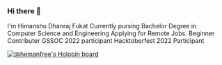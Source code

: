 ### Hi there 👋

I'm Himanshu Dhanraj Fukat 
Currently pursing Bachelor Degree in Computer Science and Engineering
Applying for Remote Jobs.
Beginner Contributer
GSSOC 2022 participant
Hacktoberfest 2022 Participant

[![@hemanfree's Holopin board](https://holopin.io/api/user/board?user=hemanfree)](https://holopin.io/@hemanfree)

<!--
**HemanFree/HemanFree** is a ✨ _special_ ✨ repository because its `README.md` (this file) appears on your GitHub profile.

Here are some ideas to get you started:

- 🔭 I’m currently working on ...
- 🌱 I’m currently learning ...
- 👯 I’m looking to collaborate on ...
- 🤔 I’m looking for help with ...
- 💬 Ask me about ...
- 📫 How to reach me: ...
- 😄 Pronouns: ...
- ⚡ Fun fact: ...
-->
